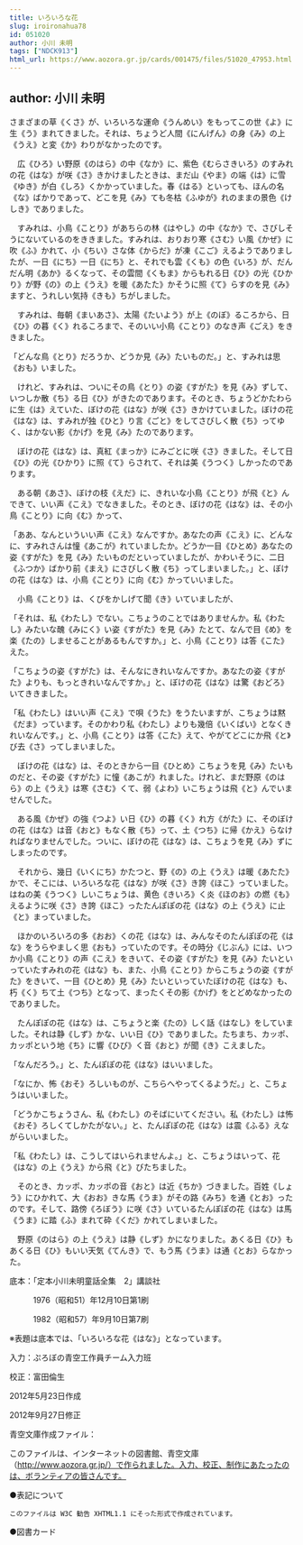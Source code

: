 ```yaml
---
title: いろいろな花
slug: iroironahua78
id: 051020
author: 小川 未明
tags: ["NDCK913"]
html_url: https://www.aozora.gr.jp/cards/001475/files/51020_47953.html
---
```


## author: 小川 未明

さまざまの草《くさ》が、いろいろな運命《うんめい》をもってこの世《よ》に生《う》まれてきました。それは、ちょうど人間《にんげん》の身《み》の上《うえ》と変《か》わりがなかったのです。

　広《ひろ》い野原《のはら》の中《なか》に、紫色《むらさきいろ》のすみれの花《はな》が咲《さ》きかけましたときは、まだ山《やま》の端《は》に雪《ゆき》が白《しろ》くかかっていました。春《はる》といっても、ほんの名《な》ばかりであって、どこを見《み》ても冬枯《ふゆが》れのままの景色《けしき》でありました。

　すみれは、小鳥《ことり》があちらの林《はやし》の中《なか》で、さびしそうにないているのをききました。すみれは、おりおり寒《さむ》い風《かぜ》に吹《ふ》かれて、小《ちい》さな体《からだ》が凍《こご》えるようでありましたが、一日《にち》一日《にち》と、それでも雲《くも》の色《いろ》が、だんだん明《あか》るくなって、その雲間《くもま》からもれる日《ひ》の光《ひかり》が野《の》の上《うえ》を暖《あたた》かそうに照《て》らすのを見《み》ますと、うれしい気持《きも》ちがしました。

　すみれは、毎朝《まいあさ》、太陽《たいよう》が上《のぼ》るころから、日《ひ》の暮《く》れるころまで、そのいい小鳥《ことり》のなき声《ごえ》をききました。

「どんな鳥《とり》だろうか、どうか見《み》たいものだ。」と、すみれは思《おも》いました。

　けれど、すみれは、ついにその鳥《とり》の姿《すがた》を見《み》ずして、いつしか散《ち》る日《ひ》がきたのであります。そのとき、ちょうどかたわらに生《は》えていた、ぼけの花《はな》が咲《さ》きかけていました。ぼけの花《はな》は、すみれが独《ひと》り言《ごと》をしてさびしく散《ち》ってゆく、はかない影《かげ》を見《み》たのであります。

　ぼけの花《はな》は、真紅《まっか》にみごとに咲《さ》きました。そして日《ひ》の光《ひかり》に照《て》らされて、それは美《うつく》しかったのであります。

　ある朝《あさ》、ぼけの枝《えだ》に、きれいな小鳥《ことり》が飛《と》んできて、いい声《こえ》でなきました。そのとき、ぼけの花《はな》は、その小鳥《ことり》に向《む》かって、

「ああ、なんといういい声《こえ》なんですか。あなたの声《こえ》に、どんなに、すみれさんは憧《あこが》れていましたか。どうか一目《ひとめ》あなたの姿《すがた》を見《み》たいものだといっていましたが、かわいそうに、二日《ふつか》ばかり前《まえ》にさびしく散《ち》ってしまいました。」と、ぼけの花《はな》は、小鳥《ことり》に向《む》かっていいました。

　小鳥《ことり》は、くびをかしげて聞《き》いていましたが、

「それは、私《わたし》でない。こちょうのことではありませんか。私《わたし》みたいな醜《みにく》い姿《すがた》を見《み》たとて、なんで目《め》を楽《たの》しませることがあるもんですか。」と、小鳥《ことり》は答《こた》えた。

「こちょうの姿《すがた》は、そんなにきれいなんですか。あなたの姿《すがた》よりも、もっときれいなんですか。」と、ぼけの花《はな》は驚《おどろ》いてききました。

「私《わたし》はいい声《こえ》で唄《うた》をうたいますが、こちょうは黙《だま》っています。そのかわり私《わたし》よりも幾倍《いくばい》となくきれいなんです。」と、小鳥《ことり》は答《こた》えて、やがてどこにか飛《と》び去《さ》ってしまいました。

　ぼけの花《はな》は、そのときから一目《ひとめ》こちょうを見《み》たいものだと、その姿《すがた》に憧《あこが》れました。けれど、まだ野原《のはら》の上《うえ》は寒《さむ》くて、弱《よわ》いこちょうは飛《と》んでいませんでした。

　ある風《かぜ》の強《つよ》い日《ひ》の暮《く》れ方《がた》に、そのぼけの花《はな》は音《おと》もなく散《ち》って、土《つち》に帰《かえ》らなければなりませんでした。ついに、ぼけの花《はな》は、こちょうを見《み》ずにしまったのです。

　それから、幾日《いくにち》かたつと、野《の》の上《うえ》は暖《あたた》かで、そこには、いろいろな花《はな》が咲《さ》き誇《ほこ》っていました。はねの美《うつく》しいこちょうは、黄色《きいろ》く炎《ほのお》の燃《も》えるように咲《さ》き誇《ほこ》ったたんぽぽの花《はな》の上《うえ》に止《と》まっていました。

　ほかのいろいろの多《おお》くの花《はな》は、みんなそのたんぽぽの花《はな》をうらやましく思《おも》っていたのです。その時分《じぶん》には、いつか小鳥《ことり》の声《こえ》をきいて、その姿《すがた》を見《み》たいといっていたすみれの花《はな》も、また、小鳥《ことり》からこちょうの姿《すがた》をきいて、一目《ひとめ》見《み》たいといっていたぼけの花《はな》も、朽《く》ちて土《つち》となって、まったくその影《かげ》をとどめなかったのでありました。

　たんぽぽの花《はな》は、こちょうと楽《たの》しく話《はなし》をしていました。それは静《しず》かな、いい日《ひ》でありました。たちまち、カッポ、カッポという地《ち》に響《ひび》く音《おと》が聞《き》こえました。

「なんだろう。」と、たんぽぽの花《はな》はいいました。

「なにか、怖《おそ》ろしいものが、こちらへやってくるようだ。」と、こちょうはいいました。

「どうかこちょうさん、私《わたし》のそばにいてください。私《わたし》は怖《おそ》ろしくてしかたがない。」と、たんぽぽの花《はな》は震《ふる》えながらいいました。

「私《わたし》は、こうしてはいられませんよ。」と、こちょうはいって、花《はな》の上《うえ》から飛《と》びたちました。

　そのとき、カッポ、カッポの音《おと》は近《ちか》づきました。百姓《しょう》にひかれて、大《おお》きな馬《うま》がその路《みち》を通《とお》ったのです。そして、路傍《ろぼう》に咲《さ》いているたんぽぽの花《はな》は馬《うま》に踏《ふ》まれて砕《くだ》かれてしまいました。

　野原《のはら》の上《うえ》は静《しず》かになりました。あくる日《ひ》もあくる日《ひ》もいい天気《てんき》で、もう馬《うま》は通《とお》らなかった。













底本：「定本小川未明童話全集　2」講談社

　　　1976（昭和51）年12月10日第1刷

　　　1982（昭和57）年9月10日第7刷

※表題は底本では、「いろいろな花《はな》」となっています。

入力：ぷろぼの青空工作員チーム入力班

校正：富田倫生

2012年5月23日作成

2012年9月27日修正

青空文庫作成ファイル：

このファイルは、インターネットの図書館、青空文庫（http://www.aozora.gr.jp/）で作られました。入力、校正、制作にあたったのは、ボランティアの皆さんです。











●表記について


	このファイルは W3C 勧告 XHTML1.1 にそった形式で作成されています。







●図書カード